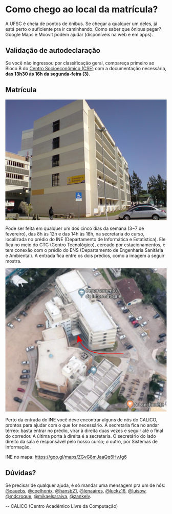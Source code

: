 # Como chego ao local da matrícula?
A UFSC é cheia de pontos de ônibus. Se chegar a qualquer um deles, já está perto o suficiente pra ir caminhando. Como saber que ônibus pegar? Google Maps e Moovit podem ajudar (disponíveis na web e em apps).


## Validação de autodeclaração
Se você não ingressou por classificação geral, compareça primeiro ao Bloco B do [Centro Socioeconômico (CSE)](https://goo.gl/maps/GUgXKJLKA4kZfuBJ7) com a documentação necessária, **das 13h30 às 16h da segunda-feira (3)**.


## Matrícula
![Foto do prédio do INE](foto-ine.png)

Pode ser feita em qualquer um dos cinco dias da semana (3~7 de fevereiro), das 8h às 12h e das 14h às 18h, na secretaria do curso, localizada no prédio do INE (Departamento de Informática e Estatística). Ele fica no meio do CTC (Centro Tecnológico), cercado por estacionamentos, e tem conexão com o prédio do ENS (Departamento de Engenharia Sanitária e Ambiental). A entrada fica entre os dois prédios, como a imagem a seguir mostra.

![Visão aérea da entrada do INE](entrada-ine.png)

Perto da entrada do INE você deve encontrar alguns de nós do CALICO, prontos para ajudar com o que for necessário.
A secretaria fica no andar térreo: basta entrar no prédio, virar à direita duas vezes e seguir até o final do corredor. A última porta à direita é a secretaria. O secretário do lado direito da sala é responsável pelo nosso curso; o outro, por Sistemas de Informação.

INE no mapa: https://goo.gl/maps/ZGvG8mJaaQq6HvJg6


## Dúvidas?
Se precisar de qualquer ajuda, é só mandar uma mensagem pra um de nós: [@cauebs](https://t.me/@cauebs), [@coelhonix](https://t.me/@coelhonix), [@hansb21](https://t.me/@hansb21), [@lenaaires](https://t.me/@lenaaires), [@luckz16](https://t.me/@luckz16), [@luisow](https://t.me/@luisow), [@mdcroque](https://t.me/@mdcroque), [@mikaelsaraiva](https://t.me/@mikaelsaraiva), [@zankely](https://t.me/@zankely).

-- CALICO (Centro Acadêmico Livre da Computação)
